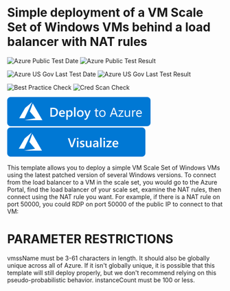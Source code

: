 # Simple deployment of a VM Scale Set of Windows VMs behind a load balancer with NAT rules

![Azure Public Test Date](https://azurequickstartsservice.blob.core.windows.net/badges/201-vmss-windows-nat/PublicLastTestDate.svg)
![Azure Public Test Result](https://azurequickstartsservice.blob.core.windows.net/badges/201-vmss-windows-nat/PublicDeployment.svg)

![Azure US Gov Last Test Date](https://azurequickstartsservice.blob.core.windows.net/badges/201-vmss-windows-nat/FairfaxLastTestDate.svg)
![Azure US Gov Last Test Result](https://azurequickstartsservice.blob.core.windows.net/badges/201-vmss-windows-nat/FairfaxDeployment.svg)

![Best Practice Check](https://azurequickstartsservice.blob.core.windows.net/badges/201-vmss-windows-nat/BestPracticeResult.svg)
![Cred Scan Check](https://azurequickstartsservice.blob.core.windows.net/badges/201-vmss-windows-nat/CredScanResult.svg)

[![Deploy To Azure](https://raw.githubusercontent.com/Azure/azure-quickstart-templates/master/1-CONTRIBUTION-GUIDE/images/deploytoazure.svg?sanitize=true)]("https://portal.azure.com/#create/Microsoft.Template/uri/https%3A%2F%2Fraw.githubusercontent.com%2FAzure%2Fazure-quickstart-templates%2Fmaster%2F201-vmss-windows-nat%2Fazuredeploy.json")  [![Visualize](https://raw.githubusercontent.com/Azure/azure-quickstart-templates/master/1-CONTRIBUTION-GUIDE/images/visualizebutton.svg?sanitize=true)]("http://armviz.io/#/?load=https%3A%2F%2Fraw.githubusercontent.com%2FAzure%2Fazure-quickstart-templates%2Fmaster%2F201-vmss-windows-nat%2Fazuredeploy.json")

This template allows you to deploy a simple VM Scale Set of Windows VMs using the latest patched version of several Windows versions. To connect from the load balancer to a VM in the scale set, you would go to the Azure Portal, find the load balancer of your scale set, examine the NAT rules, then connect using the NAT rule you want. For example, if there is a NAT rule on port 50000, you could RDP on port 50000 of the public IP to connect to that VM:

PARAMETER RESTRICTIONS
======================

vmssName must be 3-61 characters in length. It should also be globally unique across all of Azure. If it isn't globally unique, it is possible that this template will still deploy properly, but we don't recommend relying on this pseudo-probabilistic behavior.
instanceCount must be 100 or less.


